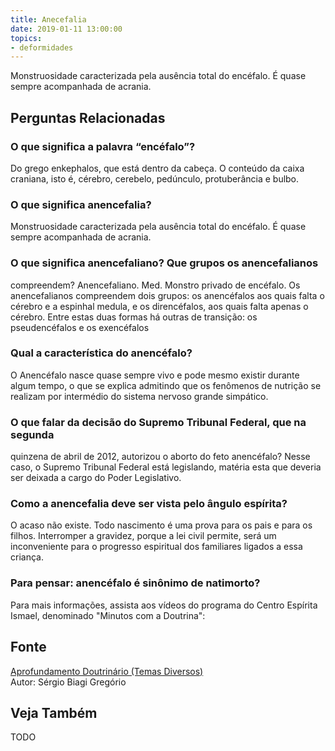 ```yaml
---
title: Anecefalia
date: 2019-01-11 13:00:00
topics: 
- deformidades
---
```


Monstruosidade caracterizada pela ausência total do encéfalo. É quase sempre
acompanhada de acrania.

## Perguntas Relacionadas

### O que significa a palavra “encéfalo”?
Do grego enkephalos, que está dentro da cabeça. O conteúdo da caixa
craniana, isto é, cérebro, cerebelo, pedúnculo, protuberância e bulbo.

### O que significa anencefalia?
Monstruosidade caracterizada pela ausência total do encéfalo. É quase
sempre acompanhada de acrania.

### O que significa anencefaliano? Que grupos os anencefalianos
compreendem?
Anencefaliano. Med. Monstro privado de encéfalo. Os anencefalianos
compreendem dois grupos: os anencéfalos aos quais falta o cérebro e a
espinhal medula, e os direncéfalos, aos quais falta apenas o cérebro.
Entre estas duas formas há outras de transição: os pseudencéfalos e os
exencéfalos

### Qual a característica do anencéfalo?
O Anencéfalo nasce quase sempre vivo e pode mesmo existir durante algum
tempo, o que se explica admitindo que os fenômenos de nutrição se
realizam por intermédio do sistema nervoso grande simpático.

### O que falar da decisão do Supremo Tribunal Federal, que na segunda
quinzena de abril de 2012, autorizou o aborto do feto anencéfalo?
Nesse caso, o Supremo Tribunal Federal está legislando, matéria esta que
deveria ser deixada a cargo do Poder Legislativo.

### Como a anencefalia deve ser vista pelo ângulo espírita?
O acaso não existe. Todo nascimento é uma prova para os pais e para os
filhos. Interromper a gravidez, porque a lei civil permite, será um
inconveniente para o progresso espiritual dos familiares ligados a essa
criança.

### Para pensar: anencéfalo é sinônimo de natimorto?
Para mais informações, assista aos vídeos do programa do Centro Espírita
Ismael, denominado "Minutos com a Doutrina":

## Fonte
[Aprofundamento Doutrinário (Temas Diversos)](https://sites.google.com/view/aprofundamentodoutrinario/anencefalia)  
Autor: Sérgio Biagi Gregório



## Veja Também
TODO

